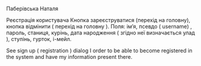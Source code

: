 ﻿Паберівська Наталя

Реєстрація користувача Кнопка зареєструватися (перехід на головну), 
кнопка відмінити ( перехід на головну ). 
Поля: ім’я, псевдо ( username) , пароль, станиця, курінь, 
дата народження ( згідно неї визначається улад ), ступінь, гурток, і-мейл. 

See sign up ( registration ) dialog I order to be able to become registered 
in the system and have my information present there.